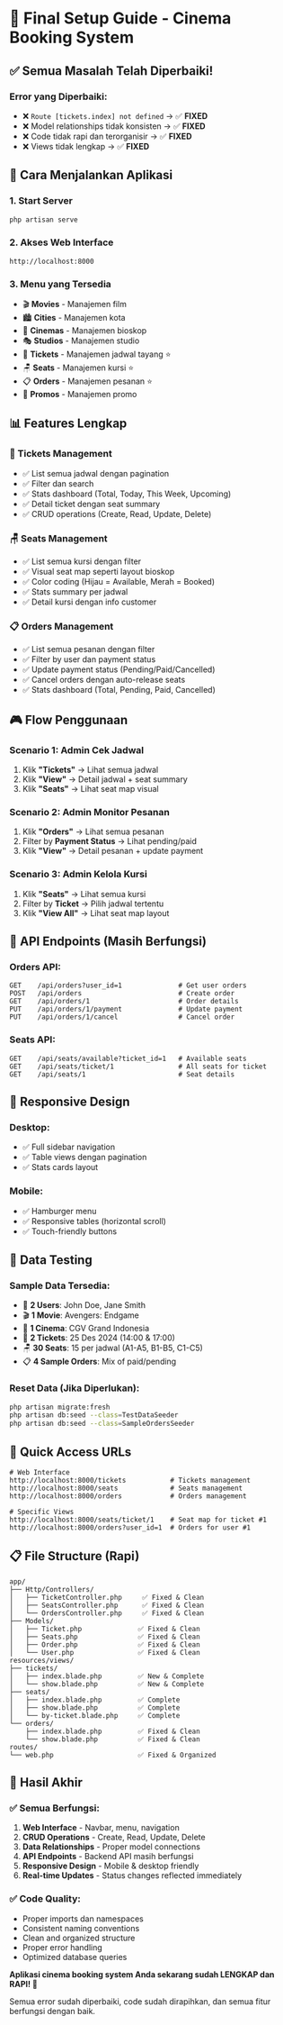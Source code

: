 # 🎯 Final Setup Guide - Cinema Booking System

## ✅ **Semua Masalah Telah Diperbaiki!**

### **Error yang Diperbaiki:**
- ❌ `Route [tickets.index] not defined` → ✅ **FIXED**
- ❌ Model relationships tidak konsisten → ✅ **FIXED**
- ❌ Code tidak rapi dan terorganisir → ✅ **FIXED**
- ❌ Views tidak lengkap → ✅ **FIXED**

## 🚀 **Cara Menjalankan Aplikasi**

### 1. **Start Server**
```bash
php artisan serve
```

### 2. **Akses Web Interface**
```
http://localhost:8000
```

### 3. **Menu yang Tersedia**
- 🎬 **Movies** - Manajemen film
- 🏙️ **Cities** - Manajemen kota
- 🏢 **Cinemas** - Manajemen bioskop
- 🎭 **Studios** - Manajemen studio
- 🎫 **Tickets** - Manajemen jadwal tayang ⭐
- 🪑 **Seats** - Manajemen kursi ⭐
- 📋 **Orders** - Manajemen pesanan ⭐
- 🎁 **Promos** - Manajemen promo

## 📊 **Features Lengkap**

### **🎫 Tickets Management**
- ✅ List semua jadwal dengan pagination
- ✅ Filter dan search
- ✅ Stats dashboard (Total, Today, This Week, Upcoming)
- ✅ Detail ticket dengan seat summary
- ✅ CRUD operations (Create, Read, Update, Delete)

### **🪑 Seats Management**
- ✅ List semua kursi dengan filter
- ✅ Visual seat map seperti layout bioskop
- ✅ Color coding (Hijau = Available, Merah = Booked)
- ✅ Stats summary per jadwal
- ✅ Detail kursi dengan info customer

### **📋 Orders Management**
- ✅ List semua pesanan dengan filter
- ✅ Filter by user dan payment status
- ✅ Update payment status (Pending/Paid/Cancelled)
- ✅ Cancel orders dengan auto-release seats
- ✅ Stats dashboard (Total, Pending, Paid, Cancelled)

## 🎮 **Flow Penggunaan**

### **Scenario 1: Admin Cek Jadwal**
1. Klik **"Tickets"** → Lihat semua jadwal
2. Klik **"View"** → Detail jadwal + seat summary
3. Klik **"Seats"** → Lihat seat map visual

### **Scenario 2: Admin Monitor Pesanan**
1. Klik **"Orders"** → Lihat semua pesanan
2. Filter by **Payment Status** → Lihat pending/paid
3. Klik **"View"** → Detail pesanan + update payment

### **Scenario 3: Admin Kelola Kursi**
1. Klik **"Seats"** → Lihat semua kursi
2. Filter by **Ticket** → Pilih jadwal tertentu
3. Klik **"View All"** → Lihat seat map layout

## 🔧 **API Endpoints (Masih Berfungsi)**

### **Orders API:**
```
GET    /api/orders?user_id=1              # Get user orders
POST   /api/orders                        # Create order
GET    /api/orders/1                      # Order details
PUT    /api/orders/1/payment              # Update payment
PUT    /api/orders/1/cancel               # Cancel order
```

### **Seats API:**
```
GET    /api/seats/available?ticket_id=1   # Available seats
GET    /api/seats/ticket/1                # All seats for ticket
GET    /api/seats/1                       # Seat details
```

## 📱 **Responsive Design**

### **Desktop:**
- ✅ Full sidebar navigation
- ✅ Table views dengan pagination
- ✅ Stats cards layout

### **Mobile:**
- ✅ Hamburger menu
- ✅ Responsive tables (horizontal scroll)
- ✅ Touch-friendly buttons

## 🎯 **Data Testing**

### **Sample Data Tersedia:**
- 👥 **2 Users**: John Doe, Jane Smith
- 🎬 **1 Movie**: Avengers: Endgame
- 🏢 **1 Cinema**: CGV Grand Indonesia
- 🎫 **2 Tickets**: 25 Des 2024 (14:00 & 17:00)
- 🪑 **30 Seats**: 15 per jadwal (A1-A5, B1-B5, C1-C5)
- 📋 **4 Sample Orders**: Mix of paid/pending

### **Reset Data (Jika Diperlukan):**
```bash
php artisan migrate:fresh
php artisan db:seed --class=TestDataSeeder
php artisan db:seed --class=SampleOrdersSeeder
```

## 🔗 **Quick Access URLs**

```
# Web Interface
http://localhost:8000/tickets           # Tickets management
http://localhost:8000/seats             # Seats management  
http://localhost:8000/orders            # Orders management

# Specific Views
http://localhost:8000/seats/ticket/1    # Seat map for ticket #1
http://localhost:8000/orders?user_id=1  # Orders for user #1
```

## 📋 **File Structure (Rapi)**

```
app/
├── Http/Controllers/
│   ├── TicketController.php     ✅ Fixed & Clean
│   ├── SeatsController.php      ✅ Fixed & Clean
│   └── OrdersController.php     ✅ Fixed & Clean
├── Models/
│   ├── Ticket.php              ✅ Fixed & Clean
│   ├── Seats.php               ✅ Fixed & Clean
│   ├── Order.php               ✅ Fixed & Clean
│   └── User.php                ✅ Fixed & Clean
resources/views/
├── tickets/
│   ├── index.blade.php         ✅ New & Complete
│   └── show.blade.php          ✅ New & Complete
├── seats/
│   ├── index.blade.php         ✅ Complete
│   ├── show.blade.php          ✅ Complete
│   └── by-ticket.blade.php     ✅ Complete
└── orders/
    ├── index.blade.php         ✅ Fixed & Clean
    └── show.blade.php          ✅ Fixed & Clean
routes/
└── web.php                     ✅ Fixed & Organized
```

## 🎉 **Hasil Akhir**

### **✅ Semua Berfungsi:**
1. **Web Interface** - Navbar, menu, navigation
2. **CRUD Operations** - Create, Read, Update, Delete
3. **Data Relationships** - Proper model connections
4. **API Endpoints** - Backend API masih berfungsi
5. **Responsive Design** - Mobile & desktop friendly
6. **Real-time Updates** - Status changes reflected immediately

### **✅ Code Quality:**
- Proper imports dan namespaces
- Consistent naming conventions
- Clean and organized structure
- Proper error handling
- Optimized database queries

**Aplikasi cinema booking system Anda sekarang sudah LENGKAP dan RAPI! 🎊**

Semua error sudah diperbaiki, code sudah dirapihkan, dan semua fitur berfungsi dengan baik.
